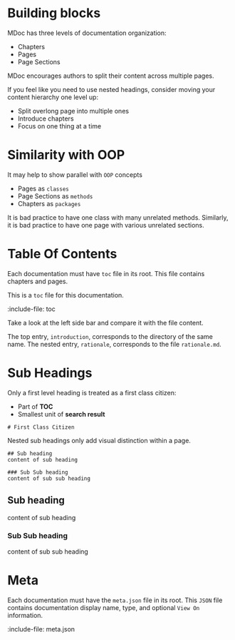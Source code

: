 # Building blocks

MDoc has three levels of documentation organization:
* Chapters
* Pages
* Page Sections

MDoc encourages authors to split their content across multiple pages. 

If you feel like you need to use nested headings, consider moving your content hierarchy one level up:
* Split overlong page into multiple ones
* Introduce chapters
* Focus on one thing at a time

# Similarity with OOP

It may help to show parallel with `OOP` concepts 
* Pages as `classes`
* Page Sections as `methods`
* Chapters as `packages`

It is bad practice to have one class with many unrelated methods. 
Similarly, it is bad practice to have one page with various unrelated sections.

# Table Of Contents

Each documentation must have `toc` file in its root. 
This file contains chapters and pages.

This is a `toc` file for this documentation.

:include-file: toc

Take a look at the left side bar and compare it with the file content.

The top entry, `introduction`, corresponds to the directory of the same name. 
The nested entry, `rationale`, corresponds to the file `rationale.md`.

# Sub Headings

Only a first level heading is treated as a first class citizen:
* Part of **TOC**
* Smallest unit of **search result**
```   
# First Class Citizen
```

Nested sub headings only add visual distinction within a page.

    ## Sub heading
    content of sub heading
    
    ### Sub Sub heading
    content of sub sub heading

## Sub heading
content of sub heading

### Sub Sub heading
content of sub sub heading


# Meta

Each documentation must have the `meta.json` file in its root.
This `JSON` file contains documentation display name, type, and optional `View On` information.

:include-file: meta.json